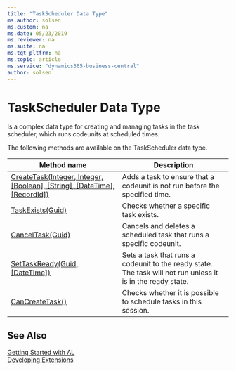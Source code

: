 ```yaml
---
title: "TaskScheduler Data Type"
ms.author: solsen
ms.custom: na
ms.date: 05/23/2019
ms.reviewer: na
ms.suite: na
ms.tgt_pltfrm: na
ms.topic: article
ms.service: "dynamics365-business-central"
author: solsen
---
```

[//]: # (START>DO_NOT_EDIT)
[//]: # (IMPORTANT:Do not edit any of the content between here and the END>DO_NOT_EDIT.)
[//]: # (Any modifications should be made in the .xml files in the ModernDev repo.)
# TaskScheduler Data Type
Is a complex data type for creating and managing tasks in the task scheduler, which runs codeunits at scheduled times.


The following methods are available on the TaskScheduler data type.


|Method name|Description|
|-----------|-----------|
|[CreateTask(Integer, Integer, [Boolean], [String], [DateTime], [RecordId])](taskscheduler-createtask-method.md)|Adds a task to ensure that a codeunit is not run before the specified time.|
|[TaskExists(Guid)](taskscheduler-taskexists-method.md)|Checks whether a specific task exists.|
|[CancelTask(Guid)](taskscheduler-canceltask-method.md)|Cancels and deletes a scheduled task that runs a specific codeunit.|
|[SetTaskReady(Guid, [DateTime])](taskscheduler-settaskready-method.md)|Sets a task that runs a codeunit to the ready state. The task will not run unless it is in the ready state.|
|[CanCreateTask()](taskscheduler-cancreatetask-method.md)|Checks whether it is possible to schedule tasks in this session.|


[//]: # (IMPORTANT: END>DO_NOT_EDIT)
## See Also  
[Getting Started with AL](../../devenv-get-started.md)  
[Developing Extensions](../../devenv-dev-overview.md)  
